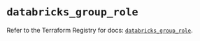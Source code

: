 # `databricks_group_role`

Refer to the Terraform Registry for docs: [`databricks_group_role`](https://registry.terraform.io/providers/databricks/databricks/1.36.2/docs/resources/group_role).
